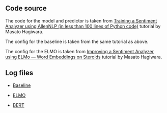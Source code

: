 ## Code source

The code for the model and predictor is taken from [Training a Sentiment Analyzer using AllenNLP (in less than 100 lines of Python code)](http://www.realworldnlpbook.com/blog/training-sentiment-analyzer-using-allennlp.html) tutorial by Masato Hagiwara.

The config for the baseline is taken from the same tutorial as above.

The config for the ELMO is taken from [Improving a Sentiment Analyzer using ELMo — Word Embeddings on Steroids](http://www.realworldnlpbook.com/blog/improving-sentiment-analyzer-using-elmo.html) tutorial by Masato Hagiwara.

## Log files

- [Baseline](https://github.com/501Good/LTAT.01.001-Natural-language-processing-2018-19-spring/blob/master/homework5/out_baseline/stdout.log)

- [ELMO](https://github.com/501Good/LTAT.01.001-Natural-language-processing-2018-19-spring/blob/master/homework5/out_elmo/stdout.log)

- [BERT](https://github.com/501Good/LTAT.01.001-Natural-language-processing-2018-19-spring/blob/master/homework5/out_bert/stdout.log)




